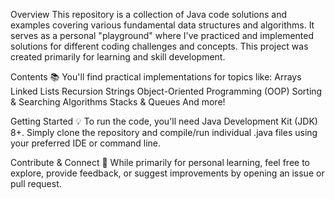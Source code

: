 Overview
This repository is a collection of Java code solutions and examples covering various fundamental data structures and algorithms. It serves as a personal "playground" where I've practiced and implemented solutions for different coding challenges and concepts. This project was created primarily for learning and skill development.

Contents 📚
You'll find practical implementations for topics like:
Arrays
Linked Lists
Recursion
Strings
Object-Oriented Programming (OOP)
Sorting & Searching Algorithms
Stacks & Queues
And more!

Getting Started 💡
To run the code, you'll need Java Development Kit (JDK) 8+. Simply clone the repository and compile/run individual .java files using your preferred IDE or command line.

Contribute & Connect 🤝
While primarily for personal learning, feel free to explore, provide feedback, or suggest improvements by opening an issue or pull request.
